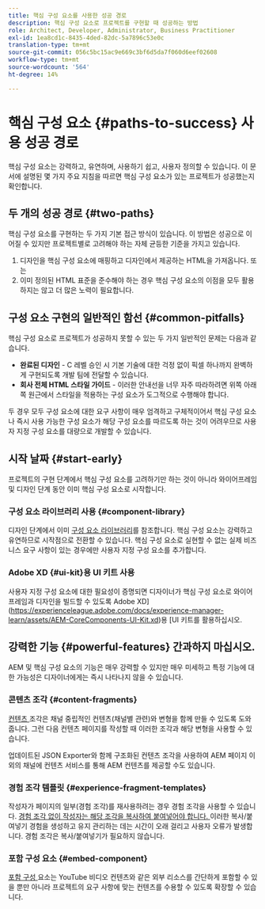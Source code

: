 ```yaml
---
title: 핵심 구성 요소를 사용한 성공 경로
description: 핵심 구성 요소로 프로젝트를 구현할 때 성공하는 방법
role: Architect, Developer, Administrator, Business Practitioner
exl-id: 1ea8cd1c-8435-4ded-82dc-5a7896c53e0c
translation-type: tm+mt
source-git-commit: 056c5bc15ac9e669c3bf6d5da7f060d6eef02608
workflow-type: tm+mt
source-wordcount: '564'
ht-degree: 14%

---
```


# 핵심 구성 요소 {#paths-to-success} 사용 성공 경로

핵심 구성 요소는 강력하고, 유연하며, 사용하기 쉽고, 사용자 정의할 수 있습니다. 이 문서에 설명된 몇 가지 주요 지침을 따르면 핵심 구성 요소가 있는 프로젝트가 성공했는지 확인합니다.

## 두 개의 성공 경로 {#two-paths}

핵심 구성 요소를 구현하는 두 가지 기본 접근 방식이 있습니다. 이 방법은 성공으로 이어질 수 있지만 프로젝트별로 고려해야 하는 자체 균등한 기준을 가지고 있습니다.

1. 디자인을 핵심 구성 요소에 매핑하고 디자인에서 제공하는 HTML을 가져옵니다. 또는
1. 이미 정의된 HTML 표준을 준수해야 하는 경우 핵심 구성 요소의 이점을 모두 활용하지는 않고 더 많은 노력이 필요합니다.

## 구성 요소 구현의 일반적인 함선 {#common-pitfalls}

핵심 구성 요소로 프로젝트가 성공하지 못할 수 있는 두 가지 일반적인 문제는 다음과 같습니다.

* **완료된 디자인**  - C 레벨 승인 시 기본 기술에 대한 걱정 없이 픽셀 하나까지 완벽하게 구현되도록 개발 팀에 전달할 수 있습니다.
* **회사 전체 HTML 스타일 가이드**  - 이러한 안내선을 너무 자주 따라하려면 위쪽 아래쪽 원근에서 스타일을 적용하는 구성 요소가 도그적으로 수행해야 합니다.

두 경우 모두 구성 요소에 대한 요구 사항이 매우 엄격하고 구체적이어서 핵심 구성 요소나 즉시 사용 가능한 구성 요소가 해당 구성 요소를 따르도록 하는 것이 어려우므로 사용자 지정 구성 요소를 대량으로 개발할 수 있습니다.

## 시작 날짜 {#start-early}

프로젝트의 구현 단계에서 핵심 구성 요소를 고려하기만 하는 것이 아니라 와이어프레임 및 디자인 단계 동안 이미 핵심 구성 요소로 시작합니다.

### 구성 요소 라이브러리 사용 {#component-library}

디자인 단계에서 이미 [구성 요소 라이브러리](https://adobe.com/go/aem_cmp_library)를 참조합니다. 핵심 구성 요소는 강력하고 유연하므로 시작점으로 전환할 수 있습니다. 핵심 구성 요소로 실현할 수 없는 실제 비즈니스 요구 사항이 있는 경우에만 사용자 지정 구성 요소를 추가합니다.

### Adobe XD {#ui-kit}용 UI 키트 사용

사용자 지정 구성 요소에 대한 필요성이 증명되면 디자이너가 핵심 구성 요소로 와이어프레임과 디자인을 빌드할 수 있도록 Adobe XD](https://experienceleague.adobe.com/docs/experience-manager-learn/assets/AEM-CoreComponents-UI-Kit.xd)용 [UI 키트를 활용하십시오.

## 강력한 기능 {#powerful-features} 간과하지 마십시오.

AEM 및 핵심 구성 요소의 기능은 매우 강력할 수 있지만 매우 미세하고 특정 기능에 대한 가능성은 디자이너에게는 즉시 나타나지 않을 수 있습니다.

### 콘텐츠 조각 {#content-fragments}

[컨텐츠 ](https://docs.adobe.com/content/help/en/experience-manager-cloud-service/sites/authoring/fundamentals/content-fragments.html) 조각은 채널 중립적인 컨텐츠(채널별 관련)와 변형을 함께 만들 수 있도록 도와줍니다. 그런 다음 컨텐츠 페이지를 작성할 때 이러한 조각과 해당 변형을 사용할 수 있습니다.

업데이트된 JSON Exporter와 함께 구조화된 컨텐츠 조각을 사용하여 AEM 페이지 이외의 채널에 컨텐츠 서비스를 통해 AEM 컨텐츠를 제공할 수도 있습니다.

### 경험 조각 템플릿 {#experience-fragment-templates}

작성자가 페이지의 일부(경험 조각)를 재사용하려는 경우 경험 조각을 사용할 수 있습니다. [경험 조각 없이 작성자는 해당 조각을 복사하여 붙여넣어야 합니다. ](https://docs.adobe.com/content/help/en/experience-manager-cloud-service/sites/authoring/fundamentals/experience-fragments.html) 이러한 복사/붙여넣기 경험을 생성하고 유지 관리하는 데는 시간이 오래 걸리고 사용자 오류가 발생합니다. 경험 조각은 복사/붙여넣기가 필요하지 않습니다.

### 포함 구성 요소 {#embed-component}

[포함 구성 ](/help/components/embed.md) 요소는 YouTube 비디오 컨텐츠와 같은 외부 리소스를 간단하게 포함할 수 있을 뿐만 아니라 프로젝트의 요구 사항에 맞는 컨텐츠를 수용할 수 있도록 확장할 수 있습니다.
